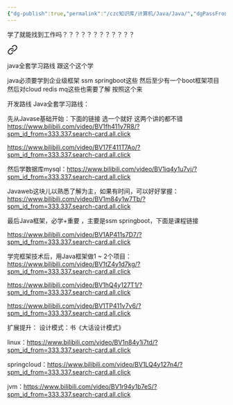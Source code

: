 ```yaml
---
{"dg-publish":true,"permalink":"/czc知识库/计算机/Java/Java/","dgPassFrontmatter":true,"created":"2024-12-08T17:01:29.953+08:00","updated":"2024-12-08T23:57:19.996+08:00"}
---
```


学了就能找到工作吗？？？？？？？？？？？？



<div class="transclusion internal-embed is-loaded"><a class="markdown-embed-link" href="/czc//java//java-01/" aria-label="Open link"><svg xmlns="http://www.w3.org/2000/svg" width="24" height="24" viewBox="0 0 24 24" fill="none" stroke="currentColor" stroke-width="2" stroke-linecap="round" stroke-linejoin="round" class="svg-icon lucide-link"><path d="M10 13a5 5 0 0 0 7.54.54l3-3a5 5 0 0 0-7.07-7.07l-1.72 1.71"></path><path d="M14 11a5 5 0 0 0-7.54-.54l-3 3a5 5 0 0 0 7.07 7.07l1.71-1.71"></path></svg></a><div class="markdown-embed">






java全套学习路线 跟这个这个学

java必须要学到企业级框架  ssm  springboot这些  然后至少有一个boot框架项目  然后对cloud  redis mq这些也需要了解   按照这个来

开发路线  Java全套学习路线：

先从Javase基础开始：下面的链接  选一个就好  这两个讲的都不错
https://www.bilibili.com/video/BV1fh411y7R8/?spm_id_from=333.337.search-card.all.click

https://www.bilibili.com/video/BV17F411T7Ao/?spm_id_from=333.337.search-card.all.click

然后学数据库mysql：https://www.bilibili.com/video/BV1iq4y1u7vj/?spm_id_from=333.337.search-card.all.click

Javaweb这块儿以熟悉了解为主，如果有时间，可以好好掌握：https://www.bilibili.com/video/BV1m84y1w7Tb/?spm_id_from=333.337.search-card.all.click

最后Java框架，必学+重要 ，主要是ssm  springboot，下面是课程链接  

https://www.bilibili.com/video/BV1AP411s7D7/?spm_id_from=333.337.search-card.all.click

学完框架技术后，用Java框架做1 ~ 2个项目：
https://www.bilibili.com/video/BV1tZ4y1d7kg/?spm_id_from=333.337.search-card.all.click

https://www.bilibili.com/video/BV1hQ4y127T1/?spm_id_from=333.337.search-card.all.click

https://www.bilibili.com/video/BV1TP411v7v6/?spm_id_from=333.337.search-card.all.click

扩展提升：
设计模式：书《大话设计模式》

linux：https://www.bilibili.com/video/BV1n84y1i7td/?spm_id_from=333.337.search-card.all.click

springcloud：https://www.bilibili.com/video/BV1LQ4y127n4/?spm_id_from=333.337.search-card.all.click

jvm：https://www.bilibili.com/video/BV1r94y1b7eS/?spm_id_from=333.337.search-card.all.click

</div></div>
